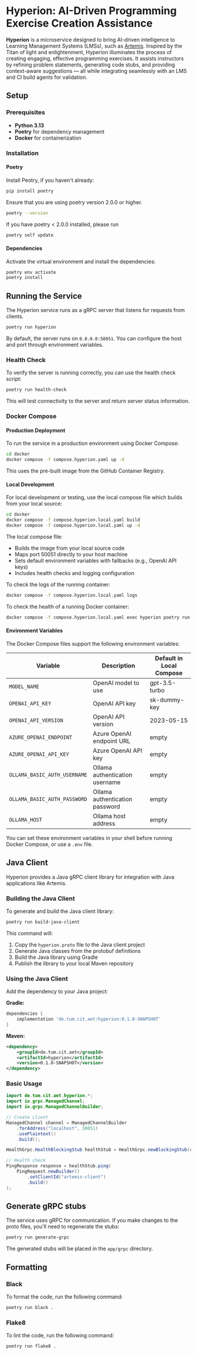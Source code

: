 # Hyperion: AI-Driven Programming Exercise Creation Assistance

**Hyperion** is a microservice designed to bring AI-driven intelligence to Learning Management Systems (LMSs), such as [Artemis](https://github.com/ls1intum/Artemis). Inspired by the Titan of light and enlightenment, Hyperion illuminates the process of creating engaging, effective programming exercises. It assists instructors by refining problem statements, generating code stubs, and providing context-aware suggestions — all while integrating seamlessly with an LMS and CI build agents for validation.

## Setup

### Prerequisites

- **Python 3.13**
- **Poetry** for dependency management
- **Docker** for containerization

### Installation

#### Poetry

Install Peotry, if you haven't already:

```bash
pip install poetry
```

Ensure that you are using poetry version 2.0.0 or higher.

```bash
poetry --version
```

If you have poetry < 2.0.0 installed, please run

```bash
poetry self update
```

#### Dependencies

Activate the virtual environment and install the dependencies:

```bash
poetry env activate
poetry install
```

## Running the Service

The Hyperion service runs as a gRPC server that listens for requests from clients.

```bash
poetry run hyperion
```

By default, the server runs on `0.0.0.0:50051`. You can configure the host and port through environment variables.

### Health Check

To verify the server is running correctly, you can use the health check script:

```bash
poetry run health-check
```

This will test connectivity to the server and return server status information.

### Docker Compose

#### Production Deployment

To run the service in a production environment using Docker Compose:

```bash
cd docker
docker compose -f compose.hyperion.yaml up -d
```

This uses the pre-built image from the GitHub Container Registry.

#### Local Development

For local development or testing, use the local compose file which builds from your local source:

```bash
cd docker
docker compose -f compose.hyperion.local.yaml build
docker compose -f compose.hyperion.local.yaml up -d
```

The local compose file:

- Builds the image from your local source code
- Maps port 50051 directly to your host machine
- Sets default environment variables with fallbacks (e.g., OpenAI API keys)
- Includes health checks and logging configuration

To check the logs of the running container:

```bash
docker compose -f compose.hyperion.local.yaml logs
```

To check the health of a running Docker container:

```bash
docker compose -f compose.hyperion.local.yaml exec hyperion poetry run health-check
```

#### Environment Variables

The Docker Compose files support the following environment variables:

| Variable                     | Description                    | Default in Local Compose |
| ---------------------------- | ------------------------------ | ------------------------ |
| `MODEL_NAME`                 | OpenAI model to use            | gpt-3.5-turbo            |
| `OPENAI_API_KEY`             | OpenAI API key                 | sk-dummy-key             |
| `OPENAI_API_VERSION`         | OpenAI API version             | 2023-05-15               |
| `AZURE_OPENAI_ENDPOINT`      | Azure OpenAI endpoint URL      | empty                    |
| `AZURE_OPENAI_API_KEY`       | Azure OpenAI API key           | empty                    |
| `OLLAMA_BASIC_AUTH_USERNAME` | Ollama authentication username | empty                    |
| `OLLAMA_BASIC_AUTH_PASSWORD` | Ollama authentication password | empty                    |
| `OLLAMA_HOST`                | Ollama host address            | empty                    |

You can set these environment variables in your shell before running Docker Compose, or use a `.env` file.

## Java Client

Hyperion provides a Java gRPC client library for integration with Java applications like Artemis.

### Building the Java Client

To generate and build the Java client library:

```bash
poetry run build-java-client
```

This command will:

1. Copy the `hyperion.proto` file to the Java client project
2. Generate Java classes from the protobuf definitions
3. Build the Java library using Gradle
4. Publish the library to your local Maven repository

### Using the Java Client

Add the dependency to your Java project:

**Gradle:**

```gradle
dependencies {
    implementation 'de.tum.cit.aet:hyperion:0.1.0-SNAPSHOT'
}
```

**Maven:**

```xml
<dependency>
    <groupId>de.tum.cit.aet</groupId>
    <artifactId>hyperion</artifactId>
    <version>0.1.0-SNAPSHOT</version>
</dependency>
```

### Basic Usage

```java
import de.tum.cit.aet.hyperion.*;
import io.grpc.ManagedChannel;
import io.grpc.ManagedChannelBuilder;

// Create client
ManagedChannel channel = ManagedChannelBuilder
    .forAddress("localhost", 50051)
    .usePlaintext()
    .build();

HealthGrpc.HealthBlockingStub healthStub = HealthGrpc.newBlockingStub(channel);

// Health check
PingResponse response = healthStub.ping(
    PingRequest.newBuilder()
        .setClientId("artemis-client")
        .build()
);
```

## Generate gRPC stubs

The service uses gRPC for communication. If you make changes to the proto files, you'll need to regenerate the stubs:

```bash
poetry run generate-grpc
```

The generated stubs will be placed in the `app/grpc` directory.

## Formatting

### Black

To format the code, run the following command:

```bash
poetry run black .
```

### Flake8

To lint the code, run the following command:

```bash
poetry run flake8 .
```
